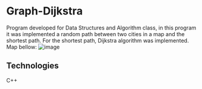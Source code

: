 # Graph-Dijkstra
Program developed for Data Structures and Algorithm class, in this program it was implemented a random path between two cities in a map and the shortest path.
For the shortest path, Dijkstra algorithm was implemented.
Map bellow:
![image](https://user-images.githubusercontent.com/61728200/159088049-8d9188e3-9d02-4a39-8f73-132eb73fce7f.png)

## Technologies
C++
